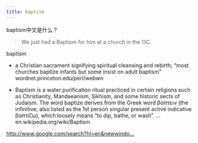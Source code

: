 ```yaml
---
title: baptism
---
```


<p>baptism中文是什么？</p>

<blockquote>
  <p>We just had a Baptism for him at a church in the OC.</p>
</blockquote>

<p>baptism</p>

<ul>
<li><p>a Christian sacrament signifying spiritual cleansing and rebirth; &#8220;most churches baptize infants but some insist on adult baptism&#8221;
wordnet.princeton.edu/perl/webwn</p></li>
<li><p>Baptism is a water purification ritual practiced in certain religions such as Christianity, Mandaeanism, Sikhism, and some historic sects of Judaism. The word baptize derives from the Greek word βάπτειν (the infinitive; also listed as the 1st person singular present active indicative βαπτίζω), which loosely means &#8220;to dip, bathe, or wash&#8221;. &#8230;
en.wikipedia.org/wiki/Baptism</p></li>
</ul>

<p><a href="http://www.google.com/search?hl=en&amp;newwindow=1&amp;q=define%3Abaptism&amp;btnG=Search">http://www.google.com/search?hl=en&amp;newwindo...</a></p>
